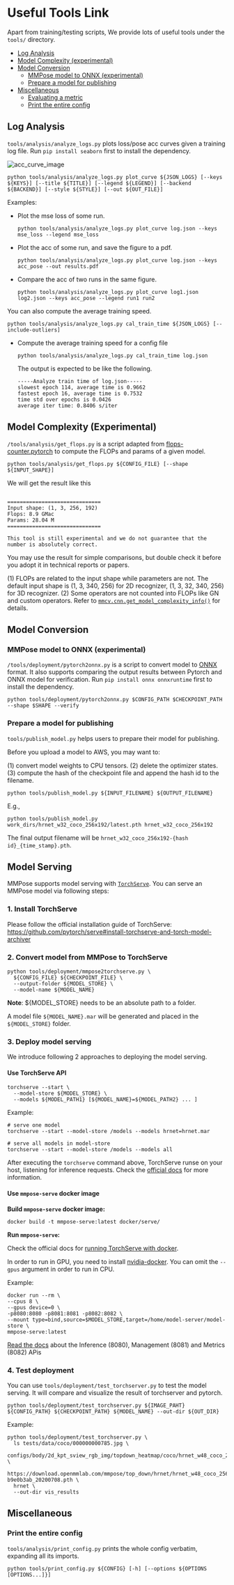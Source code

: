 # Useful Tools Link

Apart from training/testing scripts, We provide lots of useful tools under the `tools/` directory.

<!-- TOC -->

- [Log Analysis](#log-analysis)
- [Model Complexity (experimental)](#model-complexity--experimental-)
- [Model Conversion](#model-conversion)
  - [MMPose model to ONNX (experimental)](#mmpose-model-to-onnx--experimental-)
  - [Prepare a model for publishing](#prepare-a-model-for-publishing)
- [Miscellaneous](#miscellaneous)
  - [Evaluating a metric](#evaluating-a-metric)
  - [Print the entire config](#print-the-entire-config)

<!-- TOC -->

## Log Analysis

`tools/analysis/analyze_logs.py` plots loss/pose acc curves given a training log file. Run `pip install seaborn` first to install the dependency.

![acc_curve_image](imgs/acc_curve.png)

```shell
python tools/analysis/analyze_logs.py plot_curve ${JSON_LOGS} [--keys ${KEYS}] [--title ${TITLE}] [--legend ${LEGEND}] [--backend ${BACKEND}] [--style ${STYLE}] [--out ${OUT_FILE}]
```

Examples:

- Plot the mse loss of some run.

  ```shell
  python tools/analysis/analyze_logs.py plot_curve log.json --keys mse_loss --legend mse_loss
  ```

- Plot the acc of some run, and save the figure to a pdf.

  ```shell
  python tools/analysis/analyze_logs.py plot_curve log.json --keys acc_pose --out results.pdf
  ```

- Compare the acc of two runs in the same figure.

  ```shell
  python tools/analysis/analyze_logs.py plot_curve log1.json log2.json --keys acc_pose --legend run1 run2
  ```

You can also compute the average training speed.

```shell
python tools/analysis/analyze_logs.py cal_train_time ${JSON_LOGS} [--include-outliers]
```

- Compute the average training speed for a config file

  ```shell
  python tools/analysis/analyze_logs.py cal_train_time log.json
  ```

  The output is expected to be like the following.

  ```text
  -----Analyze train time of log.json-----
  slowest epoch 114, average time is 0.9662
  fastest epoch 16, average time is 0.7532
  time std over epochs is 0.0426
  average iter time: 0.8406 s/iter
  ```

## Model Complexity (Experimental)

`/tools/analysis/get_flops.py` is a script adapted from [flops-counter.pytorch](https://github.com/sovrasov/flops-counter.pytorch) to compute the FLOPs and params of a given model.

```shell
python tools/analysis/get_flops.py ${CONFIG_FILE} [--shape ${INPUT_SHAPE}]
```

We will get the result like this

```text

==============================
Input shape: (1, 3, 256, 192)
Flops: 8.9 GMac
Params: 28.04 M
==============================
```

```{note}
This tool is still experimental and we do not guarantee that the number is absolutely correct.
```

You may use the result for simple comparisons, but double check it before you adopt it in technical reports or papers.

(1) FLOPs are related to the input shape while parameters are not. The default input shape is (1, 3, 340, 256) for 2D recognizer, (1, 3, 32, 340, 256) for 3D recognizer.
(2) Some operators are not counted into FLOPs like GN and custom operators. Refer to [`mmcv.cnn.get_model_complexity_info()`](https://github.com/open-mmlab/mmcv/blob/master/mmcv/cnn/utils/flops_counter.py) for details.

## Model Conversion

### MMPose model to ONNX (experimental)

`/tools/deployment/pytorch2onnx.py` is a script to convert model to [ONNX](https://github.com/onnx/onnx) format.
It also supports comparing the output results between Pytorch and ONNX model for verification.
Run `pip install onnx onnxruntime` first to install the dependency.

```shell
python tools/deployment/pytorch2onnx.py $CONFIG_PATH $CHECKPOINT_PATH --shape $SHAPE --verify
```

### Prepare a model for publishing

`tools/publish_model.py` helps users to prepare their model for publishing.

Before you upload a model to AWS, you may want to:

(1) convert model weights to CPU tensors.
(2) delete the optimizer states.
(3) compute the hash of the checkpoint file and append the hash id to the filename.

```shell
python tools/publish_model.py ${INPUT_FILENAME} ${OUTPUT_FILENAME}
```

E.g.,

```shell
python tools/publish_model.py work_dirs/hrnet_w32_coco_256x192/latest.pth hrnet_w32_coco_256x192
```

The final output filename will be `hrnet_w32_coco_256x192-{hash id}_{time_stamp}.pth`.

## Model Serving

MMPose supports model serving with [`TorchServe`](https://pytorch.org/serve/). You can serve an MMPose model via following steps:

### 1. Install TorchServe

Please follow the official installation guide of TorchServe: https://github.com/pytorch/serve#install-torchserve-and-torch-model-archiver

### 2. Convert model from MMPose to TorchServe

```shell
python tools/deployment/mmpose2torchserve.py \
  ${CONFIG_FILE} ${CHECKPOINT_FILE} \
  --output-folder ${MODEL_STORE} \
  --model-name ${MODEL_NAME}
```

**Note**: ${MODEL_STORE} needs to be an absolute path to a folder.

A model file `${MODEL_NAME}.mar` will be generated and placed in the `${MODEL_STORE}` folder.

### 3. Deploy model serving

We introduce following 2 approaches to deploying the model serving.

#### Use TorchServe API

```shell
torchserve --start \
  --model-store ${MODEL_STORE} \
  --models ${MODEL_PATH1} [${MODEL_NAME}=${MODEL_PATH2} ... ]
```

Example:

```shell
# serve one model
torchserve --start --model-store /models --models hrnet=hrnet.mar

# serve all models in model-store
torchserve --start --model-store /models --models all
```

After executing the `torchserve` command above, TorchServe runse on your host, listening for inference requests. Check the [official docs](https://github.com/pytorch/serve/blob/master/docs/server.md) for more information.

#### Use `mmpose-serve` docker image

**Build `mmpose-serve` docker image:**

```shell
docker build -t mmpose-serve:latest docker/serve/
```

**Run `mmpose-serve`:**

Check the official docs for [running TorchServe with docker](https://github.com/pytorch/serve/blob/master/docker/README.md#running-torchserve-in-a-production-docker-environment).

In order to run in GPU, you need to install [nvidia-docker](https://docs.nvidia.com/datacenter/cloud-native/container-toolkit/install-guide.html). You can omit the `--gpus` argument in order to run in CPU.

Example:

```shell
docker run --rm \
--cpus 8 \
--gpus device=0 \
-p8080:8080 -p8081:8081 -p8082:8082 \
--mount type=bind,source=$MODEL_STORE,target=/home/model-server/model-store \
mmpose-serve:latest
```

[Read the docs](https://github.com/pytorch/serve/blob/072f5d088cce9bb64b2a18af065886c9b01b317b/docs/rest_api.md/) about the Inference (8080), Management (8081) and Metrics (8082) APis

### 4. Test deployment

You can use `tools/deployment/test_torchserver.py` to test the model serving. It will compare and visualize the result of torchserver and pytorch.

```shell
python tools/deployment/test_torchserver.py ${IMAGE_PAHT} ${CONFIG_PATH} ${CHECKPOINT_PATH} ${MODEL_NAME} --out-dir ${OUT_DIR}
```

Example:

```shell
python tools/deployment/test_torchserver.py \
  ls tests/data/coco/000000000785.jpg \
  configs/body/2d_kpt_sview_rgb_img/topdown_heatmap/coco/hrnet_w48_coco_256x192.py \
  https://download.openmmlab.com/mmpose/top_down/hrnet/hrnet_w48_coco_256x192-b9e0b3ab_20200708.pth \
  hrnet \
  --out-dir vis_results
```

## Miscellaneous

### Print the entire config

`tools/analysis/print_config.py` prints the whole config verbatim, expanding all its imports.

```shell
python tools/print_config.py ${CONFIG} [-h] [--options ${OPTIONS [OPTIONS...]}]
```

